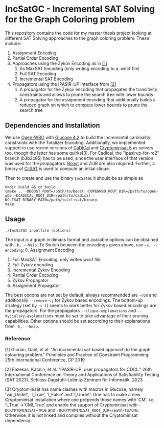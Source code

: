 # IncSatGC - Incremental SAT Solving for the Graph Coloring problem

This repository contains the code for my master thesis project 
looking at different SAT Solving approaches to the graph coloring problem.
These include: 
1. Assignment Encoding
2. Partial Order Encoding
3. Approaches using the Zykov Encoding as in [[1]](#1)
   1. As MaxSAT Encoding (only writing encoding to a .wncf file)
   2. Full SAT Encoding
   3. Incremental SAT Encoding 
4. Propagators using the IPASIR-UP interface from [[2]](#2)
   1. A propagator for the Zykov encoding that propagates the transitivity constraints
      and allows to prune the search tree with lower bounds
   2. A propagator for the assignment encoding that additionally builds a reduced graph on which to compute lower bounds to prune the search tree


## Dependencies and Installation

We use 
[Open-WBO](https://github.com/sat-group/open-wbo) 
with [Glucose 4.2](https://github.com/audemard/glucose)
to build the incremental cardinality constraints with the Totalizer Encoding.
Additionally, we implemented support to use recent versions of 
[CaDiCal](https://github.com/arminbiere/cadical) and 
[Cryptominisat 5](https://github.com/msoos/cryptominisat)
as solvers too, though the latter has some quirks[[3]](#3).
For Cadical, the “ipasirup-for-rc2” branch (b3b2c85) has to be used, 
since the user interface of that version was used for the propagators.
[Boost](https://www.boost.org/) and ZLIB are also required.
Further, a binary of [CliSAT](https://github.com/psanse/CliSAT) is used to compute an initial clique.

Then to create and use the binary ``IncSatGC`` it should be as simple as
```
mkdir build && cd build
cmake .. -DBOOST_ROOT=/path/to/boost -DOPENWBO_ROOT_DIR=/path/to/open-wbo -DCADICAL_ROOT_DIR=/path/to/cadical -DCLISAT_BINARY_PATH=/path/to/clisat/binary  
make
```

## Usage

```
./IncSatGC inputfile [options]  
```
The input is a graph in dimacs format 
and available options can be obtained with ``-h, --help``.
To Switch between the encodings given above, use ``-e, --encoding``:
0. Assignment Encoding
1. Full MaxSAT Encoding, only writes wcnf file
2. Full Zykov encoding
3. Incremental Zykov Encoding
4. Partial Order Encoding
5. Zykov Propagator
6. Assignment Propagator

The best options are not set by default, always recommended are ``-rom`` 
and additionally ``--remove-cj`` for Zykov based encodings. 
The bottom-up strategy (set by ``-s 1``) seems to work better for Zykov based encodings are the propagators.
For the propagators ``--clique-explanations`` and ``--mycielsky-explanations`` must be set to take advantage of 
their pruning capabilities. 
Other options should be set according to their explanations from ``-h, --help``.



### Reference

<a id="1">[1]</a> 
Glorian, Gael, et al. "An incremental sat-based approach to the graph colouring problem." 
Principles and Practice of Constraint Programming: 25th International Conference, CP 2019

<a id="1">[2]</a>
Fazekas, Katalin, et al. "IPASIR-UP: user propagators for CDCL." 26th International Conference on Theory and Applications of Satisfiability Testing (SAT 2023). Schloss Dagstuhl-Leibniz-Zentrum für Informatik, 2023.

<a id="1">[3]</a> 
Cryptominisat has name clashes with macros in Glucose, 
namely 'var_Undef', 'l_True', 'l_False' and 'l_Undef'.
One has to make a new Cryptominisat installation where one prepends 
those names with 'CM', i.e. 'l_True'->'CMl_True' 
and enable the support of Cryptominisat with ``-DCRYPTOMINISAT=TRUE``
and ``-DCRYPTOMINISAT_ROOT_DIR=/path/to/CMS``.
Otherwise, it is not linked and compiles without the Cryptominisat dependency.
